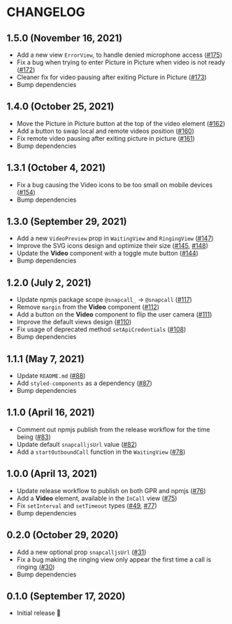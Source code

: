 # CHANGELOG

## 1.5.0 (November 16, 2021)

- Add a new view `ErrorView`, to handle denied microphone access ([#175](https://github.com/snapcall/agent-app-react/pull/175))
- Fix a bug when trying to enter Picture in Picture when video is not ready ([#172](https://github.com/snapcall/agent-app-react/pull/172))
- Cleaner fix for video pausing after exiting Picture in Picture ([#173](https://github.com/snapcall/agent-app-react/pull/173 ))
- Bump dependencies

## 1.4.0 (October 25, 2021)

- Move the Picture in Picture button at the top of the video element ([#162](https://github.com/snapcall/agent-app-react/pull/162))
- Add a button to swap local and remote videos position ([#160](https://github.com/snapcall/agent-app-react/pull/160))
- Fix remote video pausing after exiting picture in picture ([#161](https://github.com/snapcall/agent-app-react/pull/161))
- Bump dependencies

## 1.3.1 (October 4, 2021)

- Fix a bug causing the Video icons to be too small on mobile devices ([#154](https://github.com/snapcall/agent-app-react/pull/154))
- Bump dependencies

## 1.3.0 (September 29, 2021)

- Add a new `VideoPreview` prop in `WaitingView` and `RingingView` ([#147](https://github.com/snapcall/agent-app-react/pull/147))
- Improve the SVG icons design and optimize their size ([#145](https://github.com/snapcall/agent-app-react/pull/145), [#148](https://github.com/snapcall/agent-app-react/pull/148))
- Update the **Video** component with a toggle mute button ([#144](https://github.com/snapcall/agent-app-react/pull/144))
- Bump dependencies

## 1.2.0 (July 2, 2021)

- Update npmjs package scope `@snapcall_` -> `@snapcall` ([#117](https://github.com/snapcall/agent-app-react/pull/117))
- Remove `margin` from the **Video** component ([#112](https://github.com/snapcall/agent-app-react/pull/112))
- Add a button on the **Video** component to flip the user camera ([#111](https://github.com/snapcall/agent-app-react/pull/111))
- Improve the default views design ([#110](https://github.com/snapcall/agent-app-react/pull/110))
- Fix usage of deprecated method `setApiCredentials` ([#108](https://github.com/snapcall/agent-app-react/pull/108))
- Bump dependencies

## 1.1.1 (May 7, 2021)

- Update `README.md` ([#88](https://github.com/snapcall/agent-app-react/pull/88))
- Add `styled-components` as a dependency ([#87](https://github.com/snapcall/agent-app-react/pull/87))
- Bump dependencies

## 1.1.0 (April 16, 2021)

- Comment out npmjs publish from the release workflow for the time being ([#83](https://github.com/snapcall/agent-app-react/pull/83))
- Update default `snapcalljsUrl` value ([#82](https://github.com/snapcall/agent-app-react/pull/82))
- Add a `startOutboundCall` function in the `WaitingView` ([#78](https://github.com/snapcall/agent-app-react/pull/78))

## 1.0.0 (April 13, 2021)

- Update release workflow to publish on both GPR and npmjs ([#76](https://github.com/snapcall/agent-app-react/pull/76))
- Add a **Video** element, available in the `InCall` view ([#75](https://github.com/snapcall/agent-app-react/pull/75))
- Fix `setInterval` and `setTimeout` types ([#49](https://github.com/snapcall/agent-app-react/pull/49), [#77](https://github.com/snapcall/agent-app-react/pull/77))
- Bump dependencies

## 0.2.0 (October 29, 2020)

- Add a new optional prop `snapcalljsUrl` ([#31](https://github.com/snapcall/agent-app-react/pull/31))
- Fix a bug making the ringing view only appear the first time a call is ringing ([#30](https://github.com/snapcall/agent-app-react/pull/30))
- Bump dependencies

## 0.1.0 (September 17, 2020)

- Initial release 🎉
